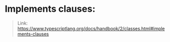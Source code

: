 # Implements clauses:
> Link: https://www.typescriptlang.org/docs/handbook/2/classes.html#implements-clauses
